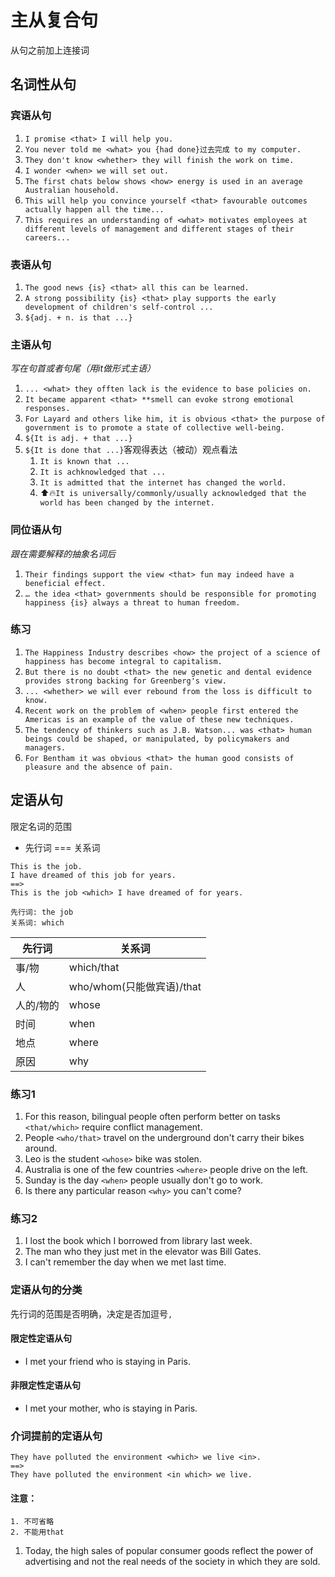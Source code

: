 # 主从复合句
从句之前加上连接词

##  名词性从句

### 宾语从句
1. `I promise <that> I will help you.`
2. `You never told me <what> you {had done}过去完成 to my computer.`
3. `They don't know <whether> they will finish the work on time.`
4. `I wonder <when> we will set out.`
5. `The first chats below shows <how> energy is used in an average Australian household.`
6. `This will help you convince yourself <that> favourable outcomes actually happen all the time...`
7. `This requires an understanding of <what> motivates employees at different levels of management and different stages of their careers...`

### 表语从句
1. `The good news {is} <that> all this can be learned.`
2. `A strong possibility {is} <that> play supports the early development of children's self-control ...`
3. `${adj. + n. is that ...}`

### 主语从句
_写在句首或者句尾（用it做形式主语）_
1. `... <what> they offten lack is the evidence to base policies on.`
2. `It became apparent <that> **smell can evoke strong emotional responses.`
3. `For Layard and others like him, it is obvious <that> the purpose of government is to promote a state of collective well-being.`
4. `${It is adj. + that ...}`
5. `${It is done that ...}`客观得表达（被动）观点看法
	1. `It is known that ...`
	2. `It is achknowledged that ...`
	3. `It is admitted that the internet has changed the world.`
	4. ⬆️🔥`It is universally/commonly/usually acknowledged that the world has been changed by the internet.`

### 同位语从句 
_跟在需要解释的抽象名词后_
1. `Their findings support the view <that> fun may indeed have a beneficial effect.`
2. `… the idea <that> governments should be responsible for promoting happiness {is} always a threat to human freedom.`

### 练习
1. `The Happiness Industry describes <how> the project of a science of happiness has become integral to capitalism.`
2. `But there is no doubt <that> the new genetic and dental evidence provides strong backing for Greenberg's view.`
3. `... <whether> we will ever rebound from the loss is difficult to know.`
4. `Recent work on the problem of <when> people first entered the Americas is an example of the value of these new techniques.`
5. `The tendency of thinkers such as J.B. Watson... was <that> human beings could be shaped, or manipulated, by policymakers and managers.`
6. `For Bentham it was obvious <that> the human good consists of pleasure and the absence of pain.`

## 定语从句
限定名词的范围
- 先行词 === 关系词
```
This is the job.
I have dreamed of this job for years.
==>
This is the job <which> I have dreamed of for years.

先行词: the job 
关系词: which
```

| 先行词   | 关系词                  |
| ----- | -------------------- |
| 事/物   | which/that           |
| 人     | who/whom(只能做宾语)/that |
| 人的/物的 | whose                |
| 时间    | when                 |
| 地点    | where                |
| 原因    | why                  |
### 练习1
1. For this reason, bilingual people often perform better on tasks `<that/which>` require conflict management.
2. People `<who/that>` travel on the underground don't carry their bikes around.
3. Leo is the student `<whose>` bike was stolen.
4. Australia is one of the few countries  `<where>` people drive on the left.
5. Sunday is the day `<when>` people usually don't go to work.
6. Is there any particular reason `<why>` you can't come?
### 练习2
1. I lost the book which I borrowed from library last week.
2. The man who they just met in the elevator was Bill Gates.
3. I can't remember the day when we met last time.

### 定语从句的分类
先行词的范围是否明确，决定是否加逗号`,`
#### 限定性定语从句
- I met your friend who is staying in Paris.
#### 非限定性定语从句
- I met your mother, who is staying in Paris.

### 介词提前的定语从句
```
They have polluted the environment <which> we live <in>.
==>
They have polluted the environment <in which> we live.
```
#### 注意：
	1. 不可省略
	2. 不能用that

1. Today, the high sales of popular consumer goods reflect the power of advertising and not the real needs of the society  in which they are sold.
